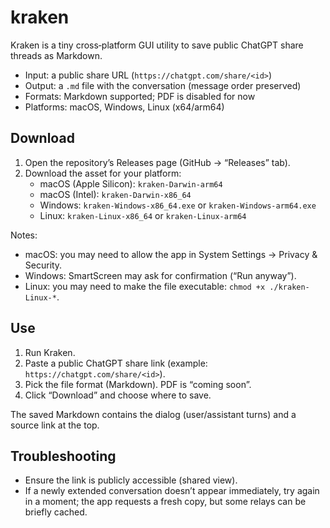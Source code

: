 # kraken

Kraken is a tiny cross‑platform GUI utility to save public ChatGPT share threads as Markdown.

- Input: a public share URL (`https://chatgpt.com/share/<id>`)
- Output: a `.md` file with the conversation (message order preserved)
- Formats: Markdown supported; PDF is disabled for now
- Platforms: macOS, Windows, Linux (x64/arm64)

## Download

1) Open the repository’s Releases page (GitHub → “Releases” tab).
2) Download the asset for your platform:
   - macOS (Apple Silicon): `kraken-Darwin-arm64`
   - macOS (Intel): `kraken-Darwin-x86_64`
   - Windows: `kraken-Windows-x86_64.exe` or `kraken-Windows-arm64.exe`
   - Linux: `kraken-Linux-x86_64` or `kraken-Linux-arm64`

Notes:
- macOS: you may need to allow the app in System Settings → Privacy & Security.
- Windows: SmartScreen may ask for confirmation (“Run anyway”).
- Linux: you may need to make the file executable: `chmod +x ./kraken-Linux-*`.

## Use

1) Run Kraken.
2) Paste a public ChatGPT share link (example: `https://chatgpt.com/share/<id>`).
3) Pick the file format (Markdown). PDF is “coming soon”.
4) Click “Download” and choose where to save.

The saved Markdown contains the dialog (user/assistant turns) and a source link at the top.

## Troubleshooting

- Ensure the link is publicly accessible (shared view).
- If a newly extended conversation doesn’t appear immediately, try again in a moment; the app requests a fresh copy, but some relays can be briefly cached.

